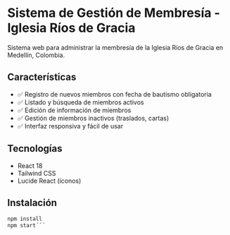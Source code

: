 # Sistema de Gestión de Membresía - Iglesia Ríos de Gracia

Sistema web para administrar la membresía de la Iglesia Ríos de Gracia en Medellín, Colombia.

## Características

- ✅ Registro de nuevos miembros con fecha de bautismo obligatoria
- ✅ Listado y búsqueda de miembros activos
- ✅ Edición de información de miembros
- ✅ Gestión de miembros inactivos (traslados, cartas)
- ✅ Interfaz responsiva y fácil de usar

## Tecnologías

- React 18
- Tailwind CSS
- Lucide React (iconos)



## Instalación
```bash
npm install
npm start´´´